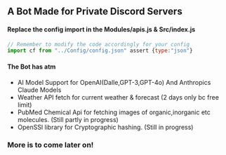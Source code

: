 ## A Bot Made for Private Discord Servers

#### Replace the config import in the **Modules/apis.js** & **Src/index.js** 
```js
// Remember to modify the code accordingly for your config
import cf from "../Config/config.json" assert {type:"json"}
```
#### The Bot has atm
<ul>
<li>AI Model Support for OpenAI(Dalle,GPT-3,GPT-4o) And Anthropics Claude Models</li>
<li>Weather API fetch for current weather & forecast (2 days only bc free limit)</li>
<li>PubMed Chemical Api for fetching images of organic,inorganic etc molecules. (Still partly in progress)</li>
<li>OpenSSl library for Cryptographic hashing. (Still in progress)</li>
</ul>

### More is to come later on!
